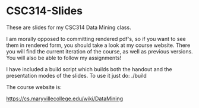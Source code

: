 # CSC314-Slides
These are slides for my CSC314 Data Mining class.

I am morally opposed to committing rendered pdf's, so if you want to
see them in rendered form, you should take a look at my course
website.  There you will find the current iteration of the course, as
well as previous versions.  You will also be able to follow my
assignments!

I have included a build script which builds both the handout and the
presentation modes of the slides.  To use it just do:
  ./build <filename>

The course website is:

https://cs.maryvillecollege.edu/wiki/DataMining
